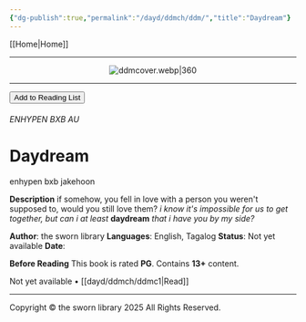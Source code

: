 ```yaml
---
{"dg-publish":true,"permalink":"/dayd/ddmch/ddm/","title":"Daydream"}
---
```


[[Home\|Home]]

***

<div style="text-align:center;">

![ddmcover.webp|360](/img/user/dayd/ddmstor/ddmcover.webp)

</div>

***
<button id="library-toggle" class="squared-button" onclick="toggleLibrary()">Add to Reading List</button>

###### ENHYPEN BXB AU
# Daydream
<div class="fake-button-container">
  <span class="fake-button">enhypen</span>
  <span class="fake-button">bxb</span>
  <span class="fake-button">jakehoon</span>
</div>

**Description** 
if somehow, you fell in love with a person you weren't supposed to, would you still love them? *i know it's impossible for us to get together, but can i at least* **daydream** *that i have you by my side?*

**Author**: the sworn library
**Languages**: English, Tagalog
**Status**: Not yet available
**Date**:

**Before Reading**
This book is rated **PG**.
Contains **13+** content.

Not yet available • [[dayd/ddmch/ddmc1\|Read]]

<div id="my-ab-div" style="display:none;">

| About ENHYPEN                                                                                                                 |
| ----------------------------------------------------------------------------------------------------------------------------- |
| ![1ccb72d12a9042a171d481ee54dcf85e.jpg](/img/user/b%20storage/a%20storage/1ccb72d12a9042a171d481ee54dcf85e.jpg)                                                                                     |
| **ENHYPEN** is a **South Korean** boy band formed by Belift Lab. Formerly a joint venture between CJ ENM [[arc/enh/ENHYPEN\|more...]] |
| <small>Source: Wikipedia CC-BY-SA 4.0</small>                                                                                 |


</div>

***
Copyright © the sworn library 2025
All Rights Reserved.

<script src="https://starryxoxo.github.io/treeajmgar/src/helpers/imagelist.js"></script>
<script src="https://starryxoxo.github.io/treeajmgar/src/helpers/list.js"></script> 
<script src="https://starryxoxo.github.io/treeajmgar/src/helpers/ffunction.js" defer></script>